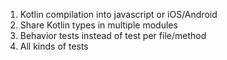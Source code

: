 1. Kotlin compilation into javascript or iOS/Android
2. Share Kotlin types in multiple modules
3. Behavior tests instead of test per file/method
4. All kinds of tests